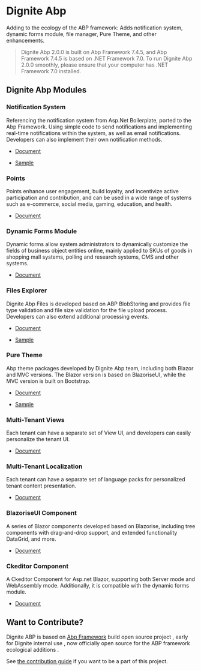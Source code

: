 # Dignite Abp

Adding to the ecology of the ABP framework: Adds notification system, dynamic forms module, file manager, Pure Theme, and other enhancements.

> Dignite Abp 2.0.0 is built on Abp Framework 7.4.5, and Abp Framework 7.4.5 is based on .NET Framework 7.0. To run Dignite Abp 2.0.0 smoothly, please ensure that your computer has .NET Framework 7.0 installed.

## Dignite Abp Modules

### Notification System

Referencing the notification system from Asp.Net Boilerplate, ported to the Abp Framework. Using simple code to send notifications and implementing real-time notifications within the system, as well as email notifications. Developers can also implement their own notification methods.

- [Document](Notifications.md)

- [Sample](https://github.com/dignite-projects/dignite-abp/tree/main/samples/NotificationCenterSample)

### Points

Points enhance user engagement, build loyalty, and incentivize active participation and contribution, and can be used in a wide range of systems such as e-commerce, social media, gaming, education, and health.

- [Document](Points.md)

### Dynamic Forms Module

Dynamic forms allow system administrators to dynamically customize the fields of business object entities online, mainly applied to SKUs of goods in shopping mall systems, polling and research systems, CMS and other systems.

- [Document](Dynamic-Forms.md)

### Files Explorer

Dignite Abp Files is developed based on ABP BlobStoring and provides file type validation and file size validation for the file upload process. Developers can also extend additional processing events.

- [Document](File-Explorer.md)

- [Sample](https://github.com/dignite-projects/dignite-abp/tree/main/samples/FileExplorerSample)

### Pure Theme

Abp theme packages developed by Dignite Abp team, including both Blazor and MVC versions. The Blazor version is based on BlazoriseUI, while the MVC version is built on Bootstrap.

- [Document](Pure-Theme.md)

- [Sample](https://github.com/dignite-projects/dignite-abp/tree/main/modules/pure-theme)

### Multi-Tenant Views

Each tenant can have a separate set of View UI, and developers can easily personalize the tenant UI.

- [Document](Tenant-Theme.md)

### Multi-Tenant Localization

Each tenant can have a separate set of language packs for personalized tenant content presentation.

- [Document](Tenant-Localization.md)

### BlazoriseUI Component

A series of Blazor components developed based on Blazorise, including tree components with drag-and-drop support, and extended functionality DataGrid, and more.

- [Document](BlazoriseUI-Component.md)

### Ckeditor Component

A Ckeditor Component for Asp.net Blazor, supporting both Server mode and WebAssembly mode. Additionally, it is compatible with the dynamic forms module.

- [Document](Blazor-Ckeditor-Component.md)

## Want to Contribute?

Dignite ABP is based on [Abp Framework](https://github.com/abpframework) build open source project , early for Dignite internal use , now officially open source for the ABP framework ecological additions .

See [the contribution guide](Contribution/Index.md) if you want to be a part of this project.

